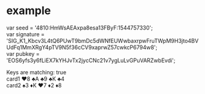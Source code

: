 

# example   

var seed = '4810:HmWsAEAxpa8esa13FByF:1544757330';   
var signature = 'SIG_K1_Kbcv3L4tQ6PUwT9bmDc5dWNfEUWwbaxrpwFruTWpM9H3jto4BVUdFq1MmXRgY4pTV9N5f36cCV9xaprwZ57cwkcP6794w8';  
var pubkey = 'EOS6yfs3y6fLiEX7kYHJvTx2jycCNc21v7ygLuLvGPuVARZwbEvdi';  


Keys are matching:  true   
card1 ♥8 ♣A ♣9 ♣K ♣4   
card2 ♠3 ♦K ♥7 ♦2 ♦8   
